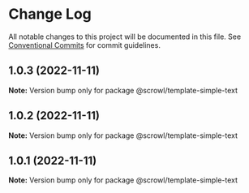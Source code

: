 # Change Log

All notable changes to this project will be documented in this file.
See [Conventional Commits](https://conventionalcommits.org) for commit guidelines.

## 1.0.3 (2022-11-11)

**Note:** Version bump only for package @scrowl/template-simple-text





## 1.0.2 (2022-11-11)

**Note:** Version bump only for package @scrowl/template-simple-text





## 1.0.1 (2022-11-11)

**Note:** Version bump only for package @scrowl/template-simple-text
